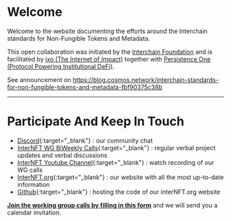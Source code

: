 # Welcome

Welcome to the website documenting the efforts around the Interchain standards for Non-Fungible Tokens and Metadata. 

This open collaboration was initiated by the [Interchain Foundation](https://interchain.io/) and is facilitated by [ixo (The Internet of Impact)](https://ixo.world/) together with [Persistence One (Protocol Powering Institutional DeFi)](https://persistence.one/). 

See announcement on https://blog.cosmos.network/interchain-standards-for-non-fungible-tokens-and-metadata-fbf90375c38b

--------

# Participate And Keep In Touch

* [Discord](https://discord.com/channels/669268347736686612/744845986743975976){:target="_blank"} : our community chat
* [InterNFT WG BiWeekly Calls](./workingGroup/meetings/){:target="_blank"} : regular verbal project updates and verbal discussions
* [InterNFT Youtube Channel](https://www.youtube.com/channel/UCEmFhwNH8AiHR8dNSZ9fB0w){:target="_blank"} : watch recording of our WG calls
* [InterNFT.org](https://interNFT.org){:target="_blank"} : our website with all the most up-to-date information
* [Github](https://github.com/interNFT){:target="_blank"} : hosting the code of our interNFT.org website

**[Join the working group calls by filling in this form](https://forms.gle/c3zS3EST17qL41Zy7)** and we will send you a calendar invitation.
